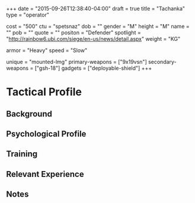 +++
date = "2015-09-26T12:38:40-04:00"
draft = true
title = "Tachanka"
type = "operator"

cost = "500"
ctu = "spetsnaz"
dob = ""
gender = "M"
height = "M"
name = ""
pob = ""
quote = ""
positon = "Defender"
spotlight = "http://rainbow6.ubi.com/siege/en-us/news/detail.aspx"
weight = "KG"

armor = "Heavy"
speed = "Slow"

unique = "mounted-lmg"
primary-weapons = ["9x19vsn"]
secondary-weapons = ["gsh-18"]
gadgets = ["deployable-shield"]
+++

# Tactical Profile

## Background

## Psychological Profile

## Training

## Relevant Experience

## Notes
